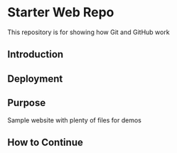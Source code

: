 # Starter Web Repo

This repository is for showing how Git and GitHub work

## Introduction

## Deployment

## Purpose

Sample website with plenty of files for demos

## How to Continue